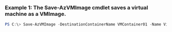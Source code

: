 ### Example 1: The Save-AzVMImage cmdlet saves a virtual machine as a VMImage.
```powershell
PS C:\> Save-AzVMImage -DestinationContainerName VMContainer01 -Name VirtualMachine07 -Path /home/admin/.ssh/authorized_keys -ResourceGroupName ResourceGroup11 -VHDNamePrefix VM07
```

